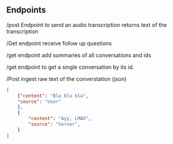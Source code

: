 ## Endpoints
/post Endpoint to send an audio transcription
returns text of the transcription 

/Get endpoint receive follow up questions



/get endpoint add summaries of all conversations and ids

/get endpoint to get a single conversation by its id. 


/Post ingest raw text of the converstation (json)

```json
[
    {"content": "Bla bla bla",
    "source": "User"
    },
    {
        "content": "Ayy, LMAO",
        "source": "Server",
    }
]
```